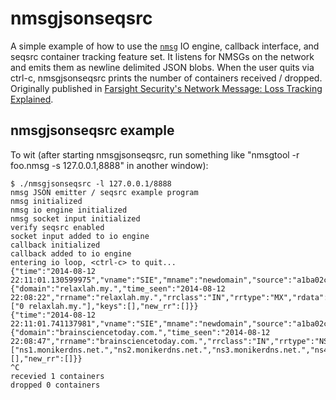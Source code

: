 # nmsgjsonseqsrc
A simple example of how to use the
[`nmsg`](https://github.com/farsightsec/nmsg) IO engine, callback interface,
and seqsrc container tracking feature set. It listens for NMSGs on the network
and emits them as newline delimited JSON blobs. When the user quits via
ctrl-c, nmsgjsonseqsrc prints the number of containers received / dropped.
Originally published in [Farsight Security's Network Message: Loss Tracking Explained](https://www.farsightsecurity.com/Blog/20170317-schiffman-nmsgjsonseqsrc/).

## nmsgjsonseqsrc example
To wit (after starting nmsgjsonseqsrc, run something like "nmsgtool -r foo.nmsg -s 127.0.0.1,8888" in another window):

    $ ./nmsgjsonseqsrc -l 127.0.0.1/8888
    nmsg JSON emitter / seqsrc example program
    nmsg initialized
    nmsg io engine initialized
    nmsg socket input initialized
    verify seqsrc enabled
    socket input added to io engine
    callback initialized
    callback added to io engine
    entering io loop, <ctrl-c> to quit...
    {"time":"2014-08-12 22:11:01.130599975","vname":"SIE","mname":"newdomain","source":"a1ba02cf","message":{"domain":"relaxlah.my.","time_seen":"2014-08-12 22:08:22","rrname":"relaxlah.my.","rrclass":"IN","rrtype":"MX","rdata":["0 relaxlah.my."],"keys":[],"new_rr":[]}}
    {"time":"2014-08-12 22:11:01.741137981","vname":"SIE","mname":"newdomain","source":"a1ba02cf","message":{"domain":"brainsciencetoday.com.","time_seen":"2014-08-12 22:08:47","rrname":"brainsciencetoday.com.","rrclass":"IN","rrtype":"NS","rdata":["ns1.monikerdns.net.","ns2.monikerdns.net.","ns3.monikerdns.net.","ns4.monikerdns.net."],"keys":[],"new_rr":[]}}
    ^C
    recevied 1 containers
    dropped 0 containers
